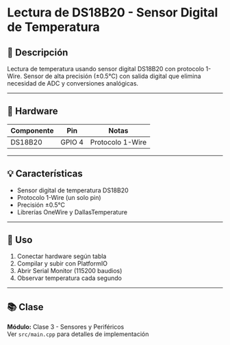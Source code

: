 # Lectura de DS18B20 - Sensor Digital de Temperatura

## 📖 Descripción

Lectura de temperatura usando sensor digital DS18B20 con protocolo 1-Wire. Sensor de alta precisión (±0.5°C) con salida digital que elimina necesidad de ADC y conversiones analógicas.

---

## 🔧 Hardware

| Componente | Pin | Notas |
|------------|-----|-------|
| DS18B20 | GPIO 4 | Protocolo 1-Wire |

---

## 💡 Características

- Sensor digital de temperatura DS18B20
- Protocolo 1-Wire (un solo pin)
- Precisión ±0.5°C
- Librerías OneWire y DallasTemperature

---

## 🚀 Uso

1. Conectar hardware según tabla
2. Compilar y subir con PlatformIO
3. Abrir Serial Monitor (115200 baudios)
4. Observar temperatura cada segundo

---

## 📚 Clase

**Módulo:** Clase 3 - Sensores y Periféricos  
Ver `src/main.cpp` para detalles de implementación
